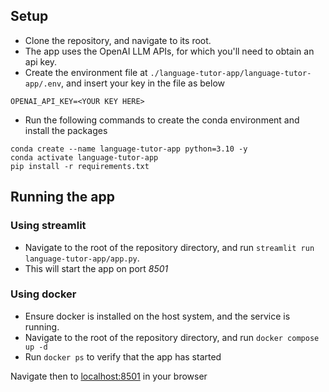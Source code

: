 ## Setup
- Clone the repository, and navigate to its root.
- The app uses the OpenAI LLM APIs, for which you'll need to obtain an api key.
- Create the environment file at ```./language-tutor-app/language-tutor-app/.env```, and insert your key in the file as below
```
OPENAI_API_KEY=<YOUR KEY HERE>
```
- Run the following commands to create the conda environment and install the packages
```
conda create --name language-tutor-app python=3.10 -y
conda activate language-tutor-app
pip install -r requirements.txt
```

## Running the app
### Using streamlit
- Navigate to the root of the repository directory, and run ```streamlit run language-tutor-app/app.py```.
- This will start the app on port *8501*

### Using docker
- Ensure docker is installed on the host system, and the service is running.
- Navigate to the root of the repository directory, and run ```docker compose up -d```
- Run ```docker ps``` to verify that the app has started

Navigate then to [localhost:8501](localhost:8501) in your browser
